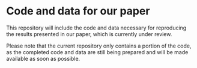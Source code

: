 # Code and data for our paper

This repository will include the code and data necessary for reproducing the results presented in our paper, which is currently under review.

Please note that the current repository only contains a portion of the code, as the completed code and data are still being prepared and will be made available as soon as possible.